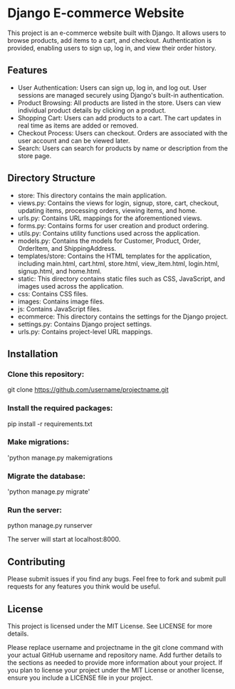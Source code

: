 # Django E-commerce Website
This project is an e-commerce website built with Django. It allows users to browse products, add items to a cart, and checkout. Authentication is provided, enabling users to sign up, log in, and view their order history.

## Features
- User Authentication: Users can sign up, log in, and log out. User sessions are managed securely using Django's built-in authentication.
- Product Browsing: All products are listed in the store. Users can view individual product details by clicking on a product.
- Shopping Cart: Users can add products to a cart. The cart updates in real time as items are added or removed.
- Checkout Process: Users can checkout. Orders are associated with the user account and can be viewed later.
- Search: Users can search for products by name or description from the store page.

## Directory Structure
- store: This directory contains the main application.
- views.py: Contains the views for login, signup, store, cart, checkout, updating items, processing orders, viewing items, and home.
- urls.py: Contains URL mappings for the aforementioned views.
- forms.py: Contains forms for user creation and product ordering.
- utils.py: Contains utility functions used across the application.
- models.py: Contains the models for Customer, Product, Order, OrderItem, and ShippingAddress.
- templates/store: Contains the HTML templates for the application, including main.html, cart.html, store.html, view_item.html, login.html, signup.html, and home.html.
- static: This directory contains static files such as CSS, JavaScript, and images used across the application.
- css: Contains CSS files.
- images: Contains image files.
- js: Contains JavaScript files.
- ecommerce: This directory contains the settings for the Django project.
- settings.py: Contains Django project settings.
- urls.py: Contains project-level URL mappings.

## Installation

### Clone this repository:

git clone https://github.com/username/projectname.git

### Install the required packages:

pip install -r requirements.txt

### Make migrations:

'python manage.py makemigrations

### Migrate the database:

'python manage.py migrate'

### Run the server:

python manage.py runserver

The server will start at localhost:8000.

## Contributing
Please submit issues if you find any bugs. Feel free to fork and submit pull requests for any features you think would be useful.

## License
This project is licensed under the MIT License. See LICENSE for more details.

Please replace username and projectname in the git clone command with your actual GitHub username and repository name. Add further details to the sections as needed to provide more information about your project. If you plan to license your project under the MIT License or another license, ensure you include a LICENSE file in your project.
